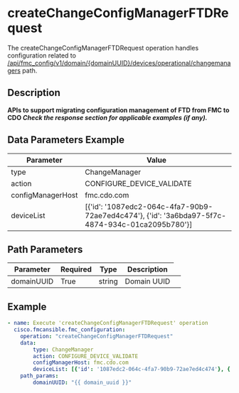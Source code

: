 # createChangeConfigManagerFTDRequest

The createChangeConfigManagerFTDRequest operation handles configuration related to [/api/fmc_config/v1/domain/{domainUUID}/devices/operational/changemanagers](/paths//api/fmc_config/v1/domain/{domain_uuid}/devices/operational/changemanagers.md) path.&nbsp;
## Description
**APIs to support migrating configuration management of FTD from FMC to CDO _Check the response section for applicable examples (if any)._**

## Data Parameters Example
| Parameter | Value |
| --------- | -------- |
| type | ChangeManager |
| action | CONFIGURE_DEVICE_VALIDATE |
| configManagerHost | fmc.cdo.com |
| deviceList | [{'id': '1087edc2-064c-4fa7-90b9-72ae7ed4c474'}, {'id': '3a6bda97-5f7c-4874-934c-01ca2095b780'}] |

## Path Parameters
| Parameter | Required | Type | Description |
| --------- | -------- | ---- | ----------- |
| domainUUID | True | string <td colspan=3> Domain UUID |

## Example
```yaml
- name: Execute 'createChangeConfigManagerFTDRequest' operation
  cisco.fmcansible.fmc_configuration:
    operation: "createChangeConfigManagerFTDRequest"
    data:
        type: ChangeManager
        action: CONFIGURE_DEVICE_VALIDATE
        configManagerHost: fmc.cdo.com
        deviceList: [{'id': '1087edc2-064c-4fa7-90b9-72ae7ed4c474'}, {'id': '3a6bda97-5f7c-4874-934c-01ca2095b780'}]
    path_params:
        domainUUID: "{{ domain_uuid }}"

```
